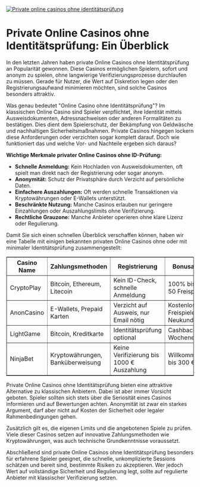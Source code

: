 [![Private online casinos ohne identitätsprüfung](https://123-caf.pages.dev/gitsignup.png)](https://vrmoo.ru/Bt82HjjY)

<h1>Private Online Casinos ohne Identitätsprüfung: Ein Überblick</h1>  <p>In den letzten Jahren haben private Online Casinos ohne Identitätsprüfung an Popularität gewonnen. Diese Casinos ermöglichen Spielern, sofort und anonym zu spielen, ohne langwierige Verifizierungsprozesse durchlaufen zu müssen. Gerade für Nutzer, die Wert auf Diskretion legen oder den Registrierungsaufwand minimieren möchten, sind solche Casinos besonders attraktiv.</p>  <p>Was genau bedeutet "Online Casino ohne Identitätsprüfung"? Im klassischen Online Casino sind Spieler verpflichtet, ihre Identität mittels Ausweisdokumenten, Adressnachweisen oder anderen Formalitäten zu bestätigen. Dies dient dem Spielerschutz, der Bekämpfung von Geldwäsche und nachhaltigen Sicherheitsmaßnahmen. Private Casinos hingegen lockern diese Anforderungen oder verzichten sogar komplett darauf. Doch wie funktioniert das und welche Vor- und Nachteile ergeben sich daraus?</p>  <p><strong>Wichtige Merkmale privater Online Casinos ohne ID-Prüfung:</strong></p> <ul>   <li><strong>Schnelle Anmeldung:</strong> Kein Hochladen von Ausweisdokumenten, oft spielt man direkt nach der Registrierung oder sogar anonym.</li>   <li><strong>Anonymität:</strong> Schutz der Privatsphäre durch Verzicht auf persönliche Daten.</li>   <li><strong>Einfachere Auszahlungen:</strong> Oft werden schnelle Transaktionen via Kryptowährungen oder E-Wallets unterstützt.</li>   <li><strong>Beschränkte Nutzung:</strong> Manche Casinos erlauben nur geringere Einzahlungen oder Auszahlungslimits ohne Verifizierung.</li>   <li><strong>Rechtliche Grauzone:</strong> Manche Anbieter operieren ohne klare Lizenz oder Regulierung.</li> </ul>  <p>Damit Sie sich einen schnellen Überblick verschaffen können, haben wir eine Tabelle mit einigen bekannten privaten Online Casinos ohne oder mit minimaler Identitätsprüfung zusammengestellt:</p>  <table border="1" cellpadding="5" cellspacing="0">   <thead>     <tr>       <th>Casino Name</th>       <th>Zahlungsmethoden</th>       <th>Registrierung</th>       <th>Bonusangebote</th>       <th>Besonderheiten</th>     </tr>   </thead>   <tbody>     <tr>       <td>CryptoPlay</td>       <td>Bitcoin, Ethereum, Litecoin</td>       <td>Kein ID-Check, schnelle Anmeldung</td>       <td>100% bis 500 € + 50 Freispiele</td>       <td>Nur Krypto-Zahlungen, sofortige Auszahlungen</td>     </tr>     <tr>       <td>AnonCasino</td>       <td>E-Wallets, Prepaid Karten</td>       <td>Verzicht auf Ausweis, nur Email nötig</td>       <td>Kostenlose Freispiele für Neukunden</td>       <td>Hohe Datenschutzstandards</td>     </tr>     <tr>       <td>LightGame</td>       <td>Bitcoin, Kreditkarte</td>       <td>Identitätsprüfung optional</td>       <td>Cashback Wochenendsbonus</td>       <td>Breites Spielangebot, mobilfreundlich</td>     </tr>     <tr>       <td>NinjaBet</td>       <td>Kryptowährungen, Banküberweisung</td>       <td>Keine Verifizierung bis 1000 € Auszahlung</td>       <td>Willkommensbonus bis 300 €</td>       <td>Sichere SSL-Verbindung, schneller Support</td>     </tr>   </tbody> </table>  <p>Private Online Casinos ohne Identitätsprüfung bieten eine attraktive Alternative zu klassischen Anbietern. Dabei ist aber immer Vorsicht geboten. Spieler sollten sich stets über die Seriosität eines Casinos informieren und auf Bewertungen achten. Anonymität ist zwar ein starkes Argument, darf aber nicht auf Kosten der Sicherheit oder legaler Rahmenbedingungen gehen.</p>  <p>Zusätzlich gilt es, die eigenen Limits und die angebotenen Spiele zu prüfen. Viele dieser Casinos setzen auf innovative Zahlungsmethoden wie Kryptowährungen, was auch technische Grundkenntnisse voraussetzt.</p>  <p>Abschließend sind private Online Casinos ohne Identitätsprüfung besonders für erfahrene Spieler geeignet, die schnelle, unkomplizierte Sessions schätzen und bereit sind, bestimmte Risiken zu akzeptieren. Wer jedoch Wert auf vollständige Sicherheit und Regulierung legt, sollte auf regulierte Anbieter mit klassischer Verifizierung setzen.</p>